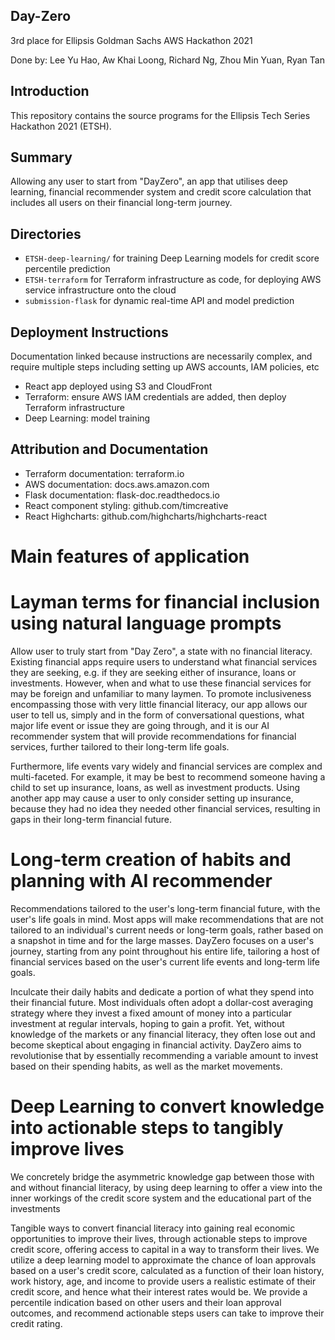 
## Day-Zero

3rd place for Ellipsis Goldman Sachs AWS Hackathon 2021

Done by: Lee Yu Hao, Aw Khai Loong, Richard Ng, Zhou Min Yuan, Ryan Tan


## Introduction
This repository contains the source programs for the Ellipsis Tech Series Hackathon 2021 (ETSH).

## Summary

Allowing any user to start from "DayZero", an app that utilises deep learning, financial recommender system and credit score calculation that includes all users on their financial long-term journey.

## Directories
- `ETSH-deep-learning/` for training Deep Learning models for credit score percentile prediction
- `ETSH-terraform` for Terraform infrastructure as code, for deploying AWS service infrastructure onto the cloud
- `submission-flask` for dynamic real-time API and model prediction

## Deployment Instructions
Documentation linked because instructions are necessarily complex, and require multiple steps including setting up AWS accounts, IAM policies, etc 
- React app deployed using S3 and CloudFront
- Terraform: ensure AWS IAM credentials are added, then deploy Terraform infrastructure
- Deep Learning: model training


## Attribution and Documentation
- Terraform documentation: terraform.io
- AWS documentation: docs.aws.amazon.com
- Flask documentation: flask-doc.readthedocs.io
- React component styling: github.com/timcreative
- React Highcharts: github.com/highcharts/highcharts-react

# Main features of application

# Layman terms for financial inclusion using natural language prompts
Allow user to truly start from "Day Zero", a state with no financial literacy. Existing financial apps require users to understand what financial services they are seeking, e.g. if they are seeking either of insurance, loans or investments. However, when and what to use these financial services for may be foreign and unfamiliar to many laymen. To promote inclusiveness encompassing those with very little financial literacy, our app allows our user to tell us, simply and in the form of conversational questions, what major life event or issue they are going through, and it is our AI recommender system that will provide recommendations for financial services, further tailored to their long-term life goals. 

Furthermore, life events vary widely and financial services are complex and multi-faceted. For example, it may be best to recommend someone having a child to set up insurance, loans, as well as investment products. Using another app may cause a user to only consider setting up insurance, because they had no idea they needed other financial services, resulting in gaps in their long-term financial future.


# Long-term creation of habits and planning with AI recommender
Recommendations tailored to the user's long-term financial future, with the user's life goals in mind. Most apps will make recommendations that are not tailored to an individual's current needs or long-term goals, rather based on a snapshot in time and for the large masses. DayZero focuses on a user's journey, starting from any point throughout his entire life, tailoring a host of financial services based on the user's current life events and long-term life goals.

Inculcate their daily habits and dedicate a portion of what they spend into their financial future. Most individuals often adopt a dollar-cost averaging strategy where they invest a fixed amount of money into a particular investment at regular intervals, hoping to gain a profit. Yet, without knowledge of the markets or any financial literacy, they often lose out and become skeptical about engaging in financial activity. DayZero aims to revolutionise that by essentially recommending a variable amount to invest based on their spending habits, as well as the market movements. 

# Deep Learning to convert knowledge into actionable steps to tangibly improve lives
We concretely bridge the asymmetric knowledge gap between those with and without financial literacy, by using deep learning to offer a view into the inner workings of the credit score system and the educational part of the investments 

Tangible ways to convert financial literacy into gaining real economic opportunities to improve their lives, through actionable steps to improve credit score, offering access to capital in a way to transform their lives. We utilize a deep learning model to approximate the chance of loan approvals based on a user's credit score, calculated as a function of their loan history, work history, age, and income to provide users a realistic estimate of their credit score, and hence what their interest rates would be. We provide a percentile indication based on other users and their loan approval outcomes, and recommend actionable steps users can take to improve their credit rating.

